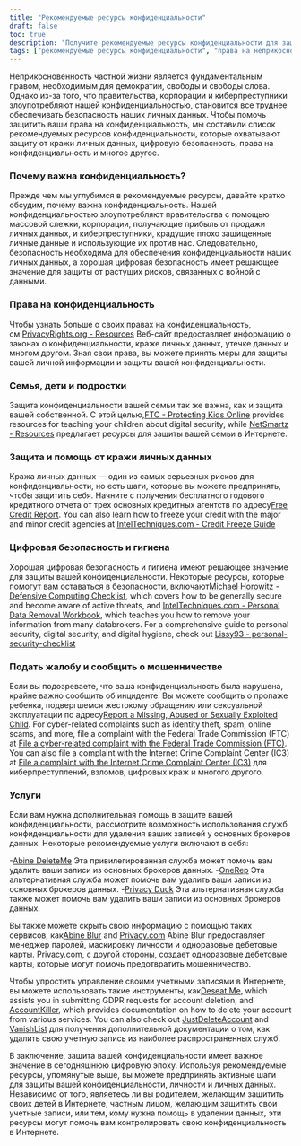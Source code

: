 ```yaml
---
title: "Рекомендуемые ресурсы конфиденциальности"
draft: false
toc: true
description: "Получите рекомендуемые ресурсы конфиденциальности для защиты ваших прав, семьи и личной информации. Узнайте о правах на конфиденциальность, защите от кражи личных данных и цифровой безопасности от экспертов. Оставайтесь защищенными от киберпреступников и массовой слежки, следуя нашему руководству по рекомендуемым службам конфиденциальности, маскированию информации и инструментам управления учетными записями. Возьмите под контроль свои личные данные и защитите их с помощью рекомендуемых ресурсов конфиденциальности SimeonOnSecurity."
tags: ["рекомендуемые ресурсы конфиденциальности", "права на неприкосновенность частной жизни", "защита от кражи личных данных", "цифровая безопасность", "киберпреступники", "масса наблюдения", "личные данные", "СимеонОнСекьюрити", "семья", "дети", "тинейджеры", "гигиена цифровой безопасности", "отчет о кредитных операциях", "заморозка кредита", "Контрольный список защитных вычислений", "удаление персональных данных", "подавать жалобы", "сообщить о мошенничестве", "услуги конфиденциальности", "маскирование информации", "управление аккаунтом", "Запросы GDPR", "удаление аккаунта"]
---
```


Неприкосновенность частной жизни является фундаментальным правом, необходимым для демократии, свободы и свободы слова. Однако из-за того, что правительства, корпорации и киберпреступники злоупотребляют нашей конфиденциальностью, становится все труднее обеспечивать безопасность наших личных данных. Чтобы помочь защитить ваши права на конфиденциальность, мы составили список рекомендуемых ресурсов конфиденциальности, которые охватывают защиту от кражи личных данных, цифровую безопасность, права на конфиденциальность и многое другое.

### Почему важна конфиденциальность?

Прежде чем мы углубимся в рекомендуемые ресурсы, давайте кратко обсудим, почему важна конфиденциальность. Нашей конфиденциальностью злоупотребляют правительства с помощью массовой слежки, корпорации, получающие прибыль от продажи личных данных, и киберпреступники, крадущие плохо защищенные личные данные и использующие их против нас. Следовательно, безопасность необходима для обеспечения конфиденциальности наших личных данных, а хорошая цифровая безопасность имеет решающее значение для защиты от растущих рисков, связанных с войной с данными.

### Права на конфиденциальность

Чтобы узнать больше о своих правах на конфиденциальность, см.[PrivacyRights.org - Resources](https://privacyrights.org/resources) Веб-сайт предоставляет информацию о законах о конфиденциальности, краже личных данных, утечке данных и многом другом. Зная свои права, вы можете принять меры для защиты вашей личной информации и защиты вашей конфиденциальности.

### Семья, дети и подростки

Защита конфиденциальности вашей семьи так же важна, как и защита вашей собственной. С этой целью,[FTC - Protecting Kids Online](https://www.consumer.ftc.gov/topics/protecting-kids-online) provides resources for teaching your children about digital security, while [NetSmartz - Resources](https://www.missingkids.org/netsmartz/resources) предлагает ресурсы для защиты вашей семьи в Интернете.

### Защита и помощь от кражи личных данных

Кража личных данных — один из самых серьезных рисков для конфиденциальности, но есть шаги, которые вы можете предпринять, чтобы защитить себя. Начните с получения бесплатного годового кредитного отчета от трех основных кредитных агентств по адресу[Free Credit Report](https://www.annualcreditreport.com/index.action). You can also learn how to freeze your credit with the major and minor credit agencies at [IntelTechniques.com - Credit Freeze Guide](https://inteltechniques.com/data/workbook.pdf)

### Цифровая безопасность и гигиена

Хорошая цифровая безопасность и гигиена имеют решающее значение для защиты вашей конфиденциальности. Некоторые ресурсы, которые помогут вам оставаться в безопасности, включают[Michael Horowitz - Defensive Computing Checklist](https://defensivecomputingchecklist.com/), which covers how to be generally secure and become aware of active threats, and [IntelTechniques.com - Personal Data Removal Workbook](https://inteltechniques.com/data/workbook.pdf), which teaches you how to remove your information from many databrokers. For a comprehensive guide to personal security, digital security, and digital hygiene, check out [Lissy93 - personal-security-checklist](https://github.com/Lissy93/personal-security-checklist)

### Подать жалобу и сообщить о мошенничестве

Если вы подозреваете, что ваша конфиденциальность была нарушена, крайне важно сообщить об инциденте. Вы можете сообщить о пропаже ребенка, подвергшемся жестокому обращению или сексуальной эксплуатации по адресу[Report a Missing, Abused or Sexually Exploited Child](http://www.missingkids.com/Report). For cyber-related complaints such as identity theft, spam, online scams, and more, file a complaint with the Federal Trade Commission (FTC) at [File a cyber-related complaint with the Federal Trade Commission (FTC)](https://www.ftccomplaintassistant.gov/#&panel1-1). You can also file a complaint with the Internet Crime Complaint Center (IC3) at [File a complaint with the Internet Crime Complaint Center (IC3)](https://complaint.ic3.gov/default.aspx?) для киберпреступлений, взломов, цифровых краж и многого другого.

### Услуги

Если вам нужна дополнительная помощь в защите вашей конфиденциальности, рассмотрите возможность использования служб конфиденциальности для удаления ваших записей у основных брокеров данных. Некоторые рекомендуемые услуги включают в себя:

-[Abine DeleteMe](https://joindeleteme.com/refer?coupon=RFR-40867-7DWHR4) Эта привилегированная служба может помочь вам удалить ваши записи из основных брокеров данных.
-[OneRep](https://onerep.com) Эта альтернативная служба может помочь вам удалить ваши записи из основных брокеров данных.
-[Privacy Duck](https://www.privacyduck.com/) Эта альтернативная служба также может помочь вам удалить ваши записи из основных брокеров данных.

Вы также можете скрыть свою информацию с помощью таких сервисов, как[Abine Blur](https://dnt.abine.com/#/ref_register/pC8ZbvQtt) and [Privacy.com](https://privacy.com/join/SU86Y) Abine Blur предоставляет менеджер паролей, маскировку личности и одноразовые дебетовые карты. Privacy.com, с другой стороны, создает одноразовые дебетовые карты, которые могут помочь предотвратить мошенничество.

Чтобы упростить управление своими учетными записями в Интернете, вы можете использовать такие инструменты, как[Deseat.Me](https://app.deseat.me), which assists you in submitting GDPR requests for account deletion, and [AccountKiller](https://www.accountkiller.com/en), which provides documentation on how to delete your account from various services. You can also check out [JustDeleteAccount](https://www.justdeleteaccount.com/) and [VanishList](https://vanishlist.ml/) для получения дополнительной документации о том, как удалить свою учетную запись из наиболее распространенных служб.

В заключение, защита вашей конфиденциальности имеет важное значение в сегодняшнюю цифровую эпоху. Используя рекомендуемые ресурсы, упомянутые выше, вы можете предпринять активные шаги для защиты вашей конфиденциальности, личности и личных данных. Независимо от того, являетесь ли вы родителем, желающим защитить своих детей в Интернете, частным лицом, желающим защитить свои учетные записи, или тем, кому нужна помощь в удалении данных, эти ресурсы могут помочь вам контролировать свою конфиденциальность в Интернете.

